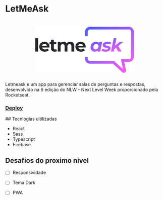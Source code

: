 # LetMeAsk
<h1 align="center">
  <img src="./src/assets/images/logo.svg"/>
</h1>
Letmeask e um app para gerenciar salas de perguntas e respostas, desenvolvido na 6 edição do NLW - Next Level Week proporcionado pela Rocketseat. <br />

<h3>
  <a href="https://letmeask-bf9cd.web.app/">Deploy</a>
</h3>
## Tecnlogias ultilizadas

- React
- Sass
- Typescript
- Firebase

## Desafios do proximo nivel

- [ ] Responsividade
- [ ] Tema Dark
- [ ] PWA

